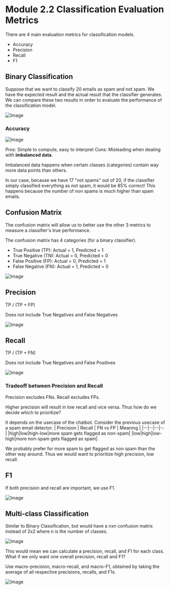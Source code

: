 # Module 2.2 Classification Evaluation Metrics
There are 4 main evaluation metrics for classification models.

- Accuracy
- Precision
- Recall
- F1

## Binary Classification
Suppose that we want to classify 20 emails as spam and not spam. We have the expected result and the actual result that the classifier generates. We can compare these two results in order to evaluate the performance of the classification model. 

![Image](./Assets/Emails.png  "Emails.png")

### Accuracy
![Image](./Assets/Accuracy.png  "Accuracy.png")

Pros: Simple to compute, easy to interpret
Cons: Misleading when dealing with **imbalanced data**.

Imbalanced data happens when certain classes (categories) contain way more data points than others.

In our case,  because we have 17 "not spams" out of 20, if the classifier simply classified everything as not spam, it would be 85% correct! This happens because the number of non spams is much higher than spam emails.

## Confusion Matrix
The confusion matrix will allow us to better use the other 3 metrics to measure a classifier's true performance.

The confusion matrix has 4 categories (for a binary classifier).

- True Positive (TP): Actual = 1, Predicted = 1
- True Negative (TN): Actual = 0, Predicted = 0
- False Positive (FP): Actual = 0, Predicted = 1
- False Negative (FN): Actual = 1, Predicted = 0

![Image](./Assets/PredictionsAndConfusionMatrix.png  "PredictionsAndConfusionMatrix.png")


## Precision
TP / (TP + FP)

Does not include True Negatives and False Negatives

![Image](./Assets/Precision.png  "Precision.png")

## Recall
TP / (TP + FN)

Does not include True Negatives and False Positives

![Image](./Assets/Recall.png  "Recall.png")

### Tradeoff between Precision and Recall
Precision excludes FNs.
Recall excludes FPs.

Higher precision will result in low recall and vice versa. Thus how do we decide which to prioritize?

It depends on the usecase of the chatbot. Consider the previous usecase of a spam email detector.
| Precision | Recall | FN vs FP | Meaning | 
|--|--|--|--|
|high|low|high-low|more spam gets flagged as non-spam|
|low|high|low-high|more non-spam gets flagged as spam|

We probably prefer for more spam to get flagged as non spam than the other way around. Thus we would want to prioritize high precision, low recall.

## F1
If both precision and recall are important, we use F1. 

![Image](./Assets/F1.png  "F1.png")


## Multi-class Classification
Similar to Binary Classification, but would have a nxn confusion matrix instead of 2x2 where n is the number of classes.

![Image](./Assets/MulticlassConfusionMatrix.png  "MulticlassConfusionMatrix.png")

This would mean we can calculate a precision, recall, and F1 for each class. What if we only want one overall precision, recall and F1?

Use macro-precision, macro-recall, and macro-F1, obtained by taking the average of all respective precisions, recalls, and F1s.

![Image](./Assets/Macros.png  "Macros.png")